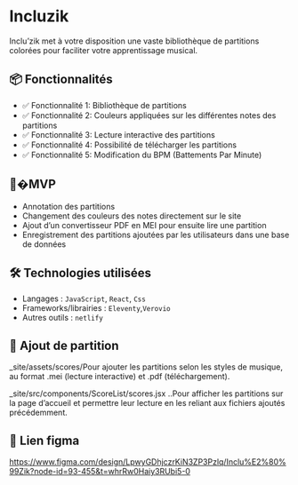 # Incluzik

Inclu’zik met à votre disposition une vaste bibliothèque de partitions colorées pour faciliter votre apprentissage musical.

## 📦 Fonctionnalités

- ✅ Fonctionnalité 1: Bibliothèque de partitions
- ✅ Fonctionnalité 2: Couleurs appliquées sur les différentes notes des partitions
- ✅ Fonctionnalité 3: Lecture interactive des partitions
- ✅ Fonctionnalité 4: Possibilité de télécharger les partitions
- ✅ Fonctionnalité 5: Modification du BPM (Battements Par Minute)

## 🥸�MVP
- Annotation des partitions
- Changement des couleurs des notes directement sur le site
- Ajout d’un convertisseur PDF en MEI pour ensuite lire une partition
- Enregistrement des partitions ajoutées par les utilisateurs dans une base de données

## 🛠️ Technologies utilisées

- Langages : `JavaScript`, `React`, `Css`
- Frameworks/librairies : `Eleventy`,`Verovio`
- Autres outils : `netlify`

## 📂 Ajout de partition

_site/assets/scores/Pour ajouter les partitions selon les styles de musique, au format .mei (lecture interactive) et .pdf (téléchargement).

_site/src/components/ScoreList/scores.jsx ..Pour afficher les partitions sur la page d’accueil et permettre leur lecture en les reliant aux fichiers ajoutés précédemment.

## 🔗 Lien figma

https://www.figma.com/design/LpwyGDhjczrKiN3ZP3Pzlq/Inclu%E2%80%99Zik?node-id=93-455&t=whrRw0Haiy3RUbi5-0
